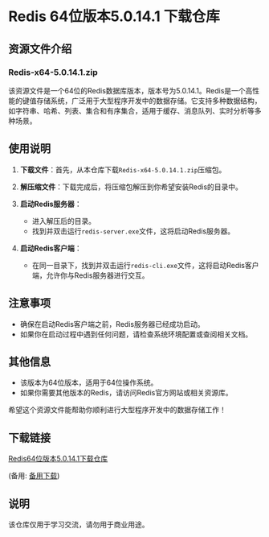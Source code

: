 # Redis 64位版本5.0.14.1 下载仓库

## 资源文件介绍

### Redis-x64-5.0.14.1.zip

该资源文件是一个64位的Redis数据库版本，版本号为5.0.14.1。Redis是一个高性能的键值存储系统，广泛用于大型程序开发中的数据存储。它支持多种数据结构，如字符串、哈希、列表、集合和有序集合，适用于缓存、消息队列、实时分析等多种场景。

## 使用说明

1. **下载文件**：首先，从本仓库下载`Redis-x64-5.0.14.1.zip`压缩包。

2. **解压缩文件**：下载完成后，将压缩包解压到你希望安装Redis的目录中。

3. **启动Redis服务器**：
   - 进入解压后的目录。
   - 找到并双击运行`redis-server.exe`文件，这将启动Redis服务器。

4. **启动Redis客户端**：
   - 在同一目录下，找到并双击运行`redis-cli.exe`文件，这将启动Redis客户端，允许你与Redis服务器进行交互。

## 注意事项

- 确保在启动Redis客户端之前，Redis服务器已经成功启动。
- 如果你在启动过程中遇到任何问题，请检查系统环境配置或查阅相关文档。

## 其他信息

- 该版本为64位版本，适用于64位操作系统。
- 如果你需要其他版本的Redis，请访问Redis官方网站或相关资源库。

希望这个资源文件能帮助你顺利进行大型程序开发中的数据存储工作！

## 下载链接
[Redis64位版本5.0.14.1下载仓库](https://pan.quark.cn/s/b8646cc192b9) 

(备用: [备用下载](https://pan.baidu.com/s/165LJ5n0m4Zjn64wsVrZW8A?pwd=1234))

## 说明

该仓库仅用于学习交流，请勿用于商业用途。
